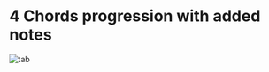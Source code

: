 
# 4 Chords progression with added notes
![tab](https://github.com/jochenrui/guitar-practise/assets/36842990/40e45cc7-73cc-4009-a817-83a53294aba3)
